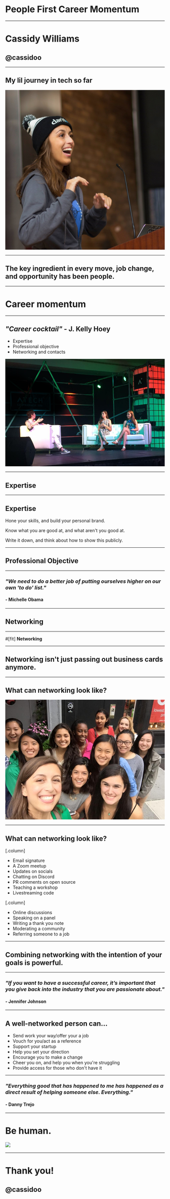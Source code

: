 # **People First** Career Momentum

---

# Cassidy Williams
## **@cassidoo**

---

## My lil journey in tech so far

![](speaking.jpeg)

---

## The key ingredient in every move, job change, and opportunity has been **people**.

---

# Career momentum

---

## _"Career cocktail"_ - J. Kelly Hoey

- Expertise
- Professional objective 
- Networking and contacts

![](atech.png)

---

## **Expertise**

---

## **Expertise**

Hone your skills, and build your personal brand.

Know what you are good at, and what aren't you good at.

Write it down, and think about how to show this publicly.

---

## **Professional Objective**

---

### _"We need to do a better job of putting ourselves higher on our own 'to do' list."_
#### - Michelle Obama

---

## **Networking**

---

#[fit] **Networking**

---

## Networking isn't just passing out business cards anymore.

---

## What can networking look like?

![](ncwit.jpeg)

---

## What can networking look like?

[.column]

- Email signature
- A Zoom meetup
- Updates on socials
- Chatting on Discord
- PR comments on open source
- Teaching a workshop
- Livestreaming code

[.column]

- Online discussions
- Speaking on a panel
- Writing a thank you note
- Moderating a community
- Referring someone to a job

---

## Combining networking with the intention of your goals is powerful.

---

### _"If you want to have a successful career, it’s important that you give back into the industry that you are passionate about."_
#### - Jennifer Johnson

---

## A well-networked person can...

- Send work your way/offer your a job
- Vouch for you/act as a reference
- Support your startup
- Help you set your direction
- Encourage you to make a change
- Cheer you on, and help you when you're struggling
- Provide access for those who don't have it

---

### _"Everything good that has happened to me has happened as a direct result of helping someone else. Everything."_
#### - Danny Trejo

---

# Be human.

![](https://scontent-ort2-2.xx.fbcdn.net/v/t31.18172-8/12771843_10153971921670763_5694304844060558426_o.jpg?_nc_cat=108&ccb=1-4&_nc_sid=cdbe9c&_nc_ohc=tSvgG4jxZakAX8lC7Mf&_nc_ht=scontent-ort2-2.xx&oh=4afb6d60796ebf2d6b1c440496b5c0b1&oe=613661D4)

---

# **Thank you!**
## @cassidoo